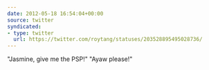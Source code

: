 ```yaml
---
date: 2012-05-18 16:54:04+00:00
source: twitter
syndicated:
- type: twitter
  url: https://twitter.com/roytang/statuses/203528895495028736/
---
```


"Jasmine, give me the PSP!" "Ayaw please!"